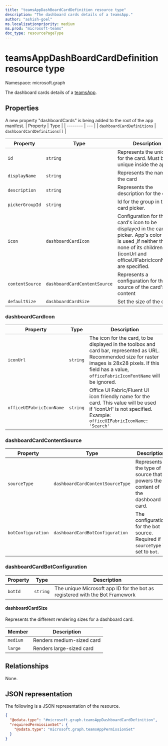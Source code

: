 ```yaml
---
title: "teamsAppDashBoardCardDefinition resource type"
description: "The dashboard cards details of a teamsApp."
author: "ashish-goel"
ms.localizationpriority: medium
ms.prod: "microsoft-teams"
doc_type: resourcePageType
---
```


# teamsAppDashBoardCardDefinition resource type

Namespace: microsoft.graph


The dashboard cards details of a [teamsApp](teamsapp.md).

## Properties

A new property "dashboardCards" is being added to the root of the app manifest.
| Property | Type |
| -------- | --- |
| `dashboardCardDefinitions` | `dashboardCardDefinitions[]` |

| Property                  | Type     | Description                                                                                               | Key | Required |
| ------------------------- | ------------------- | ---------------------------------------------------------------------------------------------- | --- | --- |
| `id`                | `string`            | Represents the unique ID for the card. Must be unique inside the app.                                                         | Yes | Yes |
| `displayName`                    | `string`            | Represents the name of the card                                                                | Yes | Yes |
| `description`             | `string`            | Represents the description for the card                                                        | Yes | Yes |
| `pickerGroupId`           | `string`            | Id for the group in the card picker.                                                           | Yes | Yes |
| `icon`                | `dashboardCardIcon` |Configuration for the card's icon to be displayed in the card picker. App's color icon is used ,if neither this or none of its children (iconUrl and officeUIFabricIconName) are specified.                           | Yes | No |
| `contentSource` 			| `dashboardCardContentSource` | Represents a configuration for the source of the card's content 					   | Yes | Yes |
| `defaultSize`             | `dashboardCardSize` | Set the size of the card   | Yes | Yes |                                                                   


### dashboardCardIcon
| Property | Type | Description |
| -------- | ---- | ----------- |
| `iconUrl` | `string` |  The icon for the card, to be displayed in the toolbox and card bar, represented as URL. Recommended size for raster images is 28x28 pixels. If this field has a value, `officeFabricIconFontName` will be ignored. |
| `officeUIFabricIconName` | `string` | Office UI Fabric/Fluent UI icon friendly name for the card. This value will be used if 'iconUrl' is not specified. Example: `officeUIFabricIconName: 'Search'` |

### dashboardCardContentSource

| Property | Type | Description |
| -------- | ---- | ----------- |
| `sourceType` | `dashboardCardContentSourceType` | Represents the type of source that powers the content of the dashboard card. |
| `botConfiguration` | `dashboardCardBotConfiguration` | The configuration for the bot source. Required if `sourceType` is set to `bot`. |

### dashboardCardBotConfiguration
| Property | Type | Description |
| -------- | ---- | ----------- |
| `botId` | `string` | The unique Microsoft app ID for the bot as registered with the Bot Framework |

#### dashboardCardSize
Represents the different rendering sizes for a dashboard card.

| Member              | Description                                                                  |
| ------------------ | ---------------------------------------------------------------------------- |
| `medium` | Renders medium-sized card |
| `large` | Renders large-sized card |

## Relationships

None.

## JSON representation

The following is a JSON representation of the resource.
<!-- {
  "blockType": "resource",
  "@odata.type": "microsoft.graph.teamsAppDashboardCardDefinition"
}
-->
``` json
{
  "@odata.type": "#microsoft.graph.teamsAppDashboardCardDefinition",
  "requiredPermissionSet": {
    "@odata.type": "microsoft.graph.teamsAppPermissionSet"
  }
}
```

